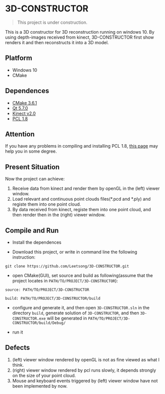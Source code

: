 # 3D-CONSTRUCTOR

> This project is under construction.

This is a 3D constructor for 3D reconstruction running on windows 10. By using depth-images received from kinect, 3D-CONSTRUCTOR first show renders it and then reconstructs it into a 3D model. 

## Platform

+ Windows 10
+ CMake

## Dependences
+ [CMake 3.6.1](https://www.cmake.org)
+ [Qt 5.7.0](https://www.qt.io)
+ [Kinect v2.0](https://developer.microsoft.com/zh-cn/windows/kinect)
+ [PCL 1.8](http://www.pointclouds.org)

## Attention

If you have any problems in compiling and installing PCL 1.8, [this page](http://leetsong.github.io/2016/08/05/post-6/) may help you in some degree.

## Present Situation

Now the project can achieve:

1. Receive data from kinect and render them by openGL in the (left) viewer window.
2. Load relevant and continuous point clouds files(\*.pcd and \*.ply) and registe them into one point cloud.
3. By data received from kinect, registe them into one point cloud, and then render then in the (right) viewer window.

## Compile and Run

+ Install the dependences

+ Download this project, or write in command line the following instruction:

```
git clone https://github.com/Leetsong/3D-CONSTRUCTOR.git
```

+ open CMake(GUI), set source and build as following(assume that the project locates in ` PATH/TO/PROJECT/3D-CONSTRUCTOR `):

` source: PATH/TO/PROJECT/3D-CONSTRUCTOR `

` build: PATH/TO/PROJECT/3D-CONSTRUCTOR/build  `

+ configure and generate it, and then open ` 3D-CONSTRUCTOR.sln ` in the directory ` build `, generate solution of ` 3D-CONSTRUCTOR `, and then ` 3D-CONSTRUCTOR.exe ` will be generated in ` PATH/TO/PROJECT/3D-CONSTRUCTOR/build/Debug/ `

+ run it

## Defects

1. (left) viewer window rendered by openGL is not as fine viewed as what I think.
2. (right) viewer window rendered by pcl runs slowly, it depends strongly on the size of your point cloud.
3. Mouse and keyboard events triggered by (left) viewer window have not been implemented by now.
